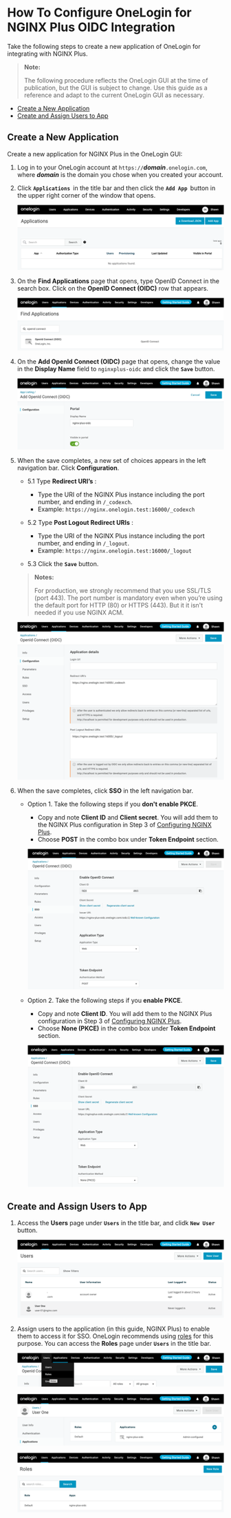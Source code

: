 # How To Configure OneLogin for NGINX Plus OIDC Integration

Take the following steps to create a new application of OneLogin for integrating with NGINX Plus.

> **Note:**
>
> The following procedure reflects the OneLogin GUI at the time of publication, but the GUI is subject to change. Use this guide as a reference and adapt to the current OneLogin GUI as necessary.

- [Create a New Application](#create-a-new-application)
- [Create and Assign Users to App](#create-and-assign-users-to-app)

## Create a New Application

Create a new application for NGINX Plus in the OneLogin GUI:

1. Log in to your OneLogin account at `https://`**_domain_**`.onelogin.com`, where **_domain_** is the domain you chose when you created your account.

2. Click **`Applications`** in the title bar and then click the **`Add App`** button in the upper right corner of the window that opens.

   ![](./img/onelogin-add-app.png)

3. On the **Find Applications** page that opens, type OpenID Connect in the search box. Click on the **OpenID Connect (OIDC)** row that appears.

   ![](./img/onelogin-find-app.png)

4. On the **Add OpenId Connect (OIDC)** page that opens, change the value in the **Display Name** field to `nginxplus-oidc` and click the **`Save`** button.

   ![](./img/onelogin-add-oidc.png)

5. When the save completes, a new set of choices appears in the left navigation bar. Click **Configuration**.

   - 5.1 Type **Redirect URI’s** :

     - Type the URI of the NGINX Plus instance including the port number, and ending in `/_codexch`.
     - Example: `https://nginx.onelogin.test:16000/_codexch`

   - 5.2 Type **Post Logout Redirect URIs** :

     - Type the URI of the NGINX Plus instance including the port number, and ending in `/_logout`.
     - Example: `https://nginx.onelogin.test:16000/_logout`

   - 5.3 Click the **`Save`** button.

   > **Notes:**
   >
   > For production, we strongly recommend that you use SSL/TLS (port 443).
   > The port number is mandatory even when you’re using the default port for HTTP (80) or HTTPS (443). But it it isn't needed if you use NGINX ACM.

   ![](./img/onelogin-redirect-uri.png)

6. When the save completes, click **SSO** in the left navigation bar.

   - Option 1. Take the following steps if you **don't enable PKCE**.

     - Copy and note **Client ID** and **Client secret**. You will add them to the NGINX Plus configuration in Step 3 of [Configuring NGINX Plus](https://github.com/nginx-openid-connect/nginx-oidc-onelogin/blob/main/docs/02-NGINX-Plus-Setup.md).
     - Choose **POST** in the combo box under **Token Endpoint** section.

     ![](./img/onelogin-none-pkce.png)

   - Option 2. Take the following steps if you **enable PKCE**.

     - Copy and note **Client ID**. You will add them to the NGINX Plus configuration in Step 3 of [Configuring NGINX Plus](https://github.com/nginx-openid-connect/nginx-oidc-onelogin/blob/main/docs/02-NGINX-Plus-Setup.md).
     - Choose **None (PKCE)** in the combo box under **Token Endpoint** section.

     ![](./img/onelogin-pkce.png)

## Create and Assign Users to App

1. Access the **Users** page under **`Users`** in the title bar, and clidk **`New User`** button.

   ![](./img/onelogin-new-user.png)

2. Assign users to the application (in this guide, NGINX Plus) to enable them to access it for SSO. OneLogin recommends using [roles](https://onelogin.service-now.com/kb_view_customer.do?sysparm_article=KB0010606) for this purpose. You can access the **Roles** page under **`Users`** in the title bar.

   ![](./img/onelogin-role-menu.png)

   ![](./img/onelogin-user-to-app.png)

   ![](./img/onelogin-role-to-app.png)
